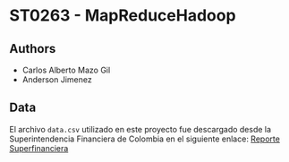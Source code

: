 # ST0263 - MapReduceHadoop

## Authors

- Carlos Alberto Mazo Gil
- Anderson Jimenez

## Data

El archivo `data.csv` utilizado en este proyecto fue descargado desde la Superintendencia Financiera de Colombia en el siguiente enlace:
[Reporte Superfinanciera](https://www.superfinanciera.gov.co/powerbi/reportes/536)
